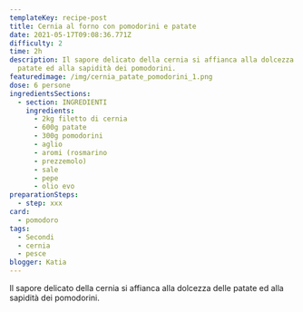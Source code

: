 ```yaml
---
templateKey: recipe-post
title: Cernia al forno con pomodorini e patate
date: 2021-05-17T09:08:36.771Z
difficulty: 2
time: 2h
description: Il sapore delicato della cernia si affianca alla dolcezza delle
  patate ed alla sapidità dei pomodorini.
featuredimage: /img/cernia_patate_pomodorini_1.png
dose: 6 persone
ingredientsSections:
  - section: INGREDIENTI
    ingredients:
      - 2kg filetto di cernia
      - 600g patate
      - 300g pomodorini
      - aglio
      - aromi (rosmarino
      - prezzemolo)
      - sale
      - pepe
      - olio evo
preparationSteps:
  - step: xxx
card:
  - pomodoro
tags:
  - Secondi
  - cernia
  - pesce
blogger: Katia
---
```

Il sapore delicato della cernia si affianca alla dolcezza delle patate ed alla sapidità dei pomodorini.